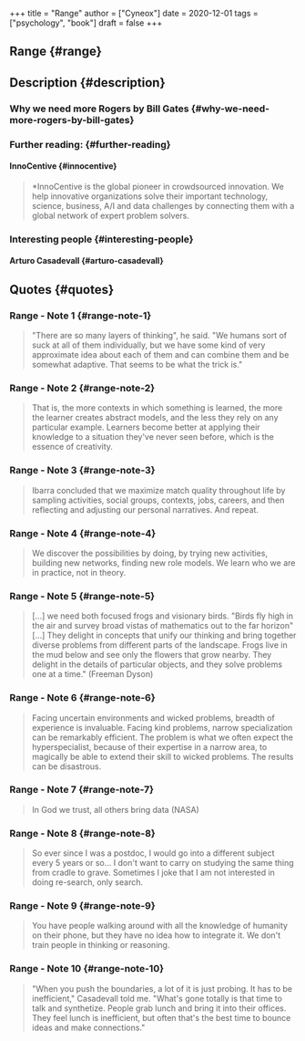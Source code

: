 +++
title = "Range"
author = ["Cyneox"]
date = 2020-12-01
tags = ["psychology", "book"]
draft = false
+++

## Range {#range}


## Description {#description}


### Why we need more Rogers by Bill Gates {#why-we-need-more-rogers-by-bill-gates}


### Further reading: {#further-reading}


#### InnoCentive {#innocentive}

> \*InnoCentive is the global pioneer in crowdsourced innovation. We help innovative organizations solve their important technology, science, business, A/I and data challenges by connecting them with a global network of expert problem solvers.


### Interesting people {#interesting-people}


#### Arturo Casadevall {#arturo-casadevall}


## Quotes {#quotes}


### Range - Note 1 {#range-note-1}

> "There are so many layers of thinking", he said. "We humans sort of suck at all of them individually, but we have some kind of very approximate idea about each of them and can combine them and be somewhat adaptive. That seems to be what the trick is."


### Range - Note 2 {#range-note-2}

> That is, the more contexts in which something is learned, the more the learner creates abstract models, and the less they rely on any particular example. Learners become better at applying their knowledge to a situation they've never seen before, which is the essence of creativity.


### Range - Note 3 {#range-note-3}

> Ibarra concluded that we maximize match quality throughout life by sampling activities, social groups, contexts, jobs, careers, and then reflecting and adjusting our personal narratives. And repeat.


### Range - Note 4 {#range-note-4}

> We discover the possibilities by doing, by trying new activities, building new networks, finding new role models. We learn who we are in practice, not in theory.


### Range - Note 5 {#range-note-5}

> [...] we need both focused frogs and visionary birds. "Birds fly high in the air and survey broad vistas of mathematics out to the far horizon" [...] They delight in concepts that unify our thinking and bring together diverse problems from different parts of the landscape. Frogs live in the mud below and see only the flowers that grow nearby. They delight in the details of particular objects, and they solve problems one at a time." (Freeman Dyson)


### Range - Note 6 {#range-note-6}

> Facing uncertain environments and wicked problems, breadth of experience is invaluable. Facing kind problems, narrow specialization can be remarkably efficient. The problem is what we often expect the hyperspecialist, because of their expertise in a narrow area, to magically be able to extend their skill to wicked problems. The results can be disastrous.


### Range - Note 7 {#range-note-7}

> In God we trust, all others bring data (NASA)


### Range - Note 8 {#range-note-8}

> So ever since I was a postdoc, I would go into a different subject every 5 years or so... I don't want to carry on studying the same thing from cradle to grave. Sometimes I joke that I am not interested in doing re-search, only search.


### Range - Note 9 {#range-note-9}

> You have people walking around with all the knowledge of humanity on their phone, but they have no idea how to integrate it. We don't train people in thinking or reasoning.


### Range - Note 10 {#range-note-10}

> "When you push the boundaries, a lot of it is just probing. It has to be inefficient," Casadevall told me. "What's gone totally is that time to talk and synthetize. People grab lunch and bring it into their offices. They feel lunch is inefficient, but often that's the best time to bounce ideas and make connections."
